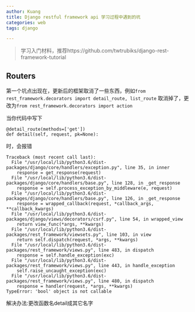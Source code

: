 ```yaml
---
author: Kuang
title: Django restful framework api 学习过程中遇到的坑
categories: web
tags: django

---
```


> 学习入门材料，推荐https://github.com/twtrubiks/django-rest-framework-tutorial







## Routers

第一个坑点出现在，更新后的框架取消了一些东西，例如`from rest_framework.decorators import detail_route, list_route` 取消掉了，更改为`from rest_framework.decorators import action`

当你代码中写下

```
@detail_route(methods=['get'])
def detail(self, request, pk=None):
```

时，会报错

```
Traceback (most recent call last):
  File "/usr/local/lib/python3.6/dist-packages/django/core/handlers/exception.py", line 35, in inner
    response = get_response(request)
  File "/usr/local/lib/python3.6/dist-packages/django/core/handlers/base.py", line 128, in _get_response
    response = self.process_exception_by_middleware(e, request)
  File "/usr/local/lib/python3.6/dist-packages/django/core/handlers/base.py", line 126, in _get_response
    response = wrapped_callback(request, *callback_args, **callback_kwargs)
  File "/usr/local/lib/python3.6/dist-packages/django/views/decorators/csrf.py", line 54, in wrapped_view
    return view_func(*args, **kwargs)
  File "/usr/local/lib/python3.6/dist-packages/rest_framework/viewsets.py", line 103, in view
    return self.dispatch(request, *args, **kwargs)
  File "/usr/local/lib/python3.6/dist-packages/rest_framework/views.py", line 483, in dispatch
    response = self.handle_exception(exc)
  File "/usr/local/lib/python3.6/dist-packages/rest_framework/views.py", line 443, in handle_exception
    self.raise_uncaught_exception(exc)
  File "/usr/local/lib/python3.6/dist-packages/rest_framework/views.py", line 480, in dispatch
    response = handler(request, *args, **kwargs)
TypeError: 'bool' object is not callable

```

解决办法:更改函数名detail成其它名字
